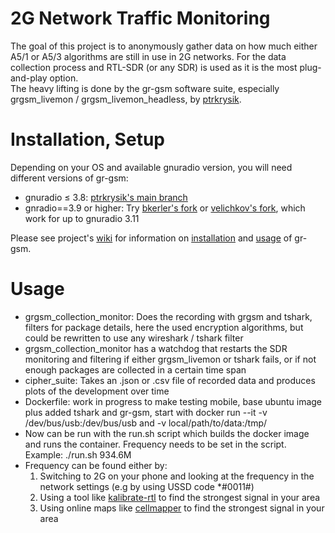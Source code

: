 2G Network Traffic Monitoring
=============================
The goal of this project is to anonymously gather data on how much either A5/1 or A5/3 algorithms are still in use in 2G networks.
For the data collection process and RTL-SDR (or any SDR) is used as it is the most plug-and-play option.  
The heavy lifting is done by the gr-gsm software suite, especially grgsm_livemon / grgsm_livemon_headless, by [ptrkrysik](https://github.com/ptrkrysik/gr-gsm).

Installation, Setup
======================
Depending on your OS and available gnuradio version, you will need different versions of gr-gsm:
* gnuradio $\leq$ 3.8: [ptrkrysik's main branch](https://github.com/ptrkrysik/gr-gsm)
* gnradio==3.9 or higher: Try [bkerler's fork](https://github.com/bkerler/gr-gsm) or [velichkov's fork](https://github.com/bkerler/gr-gsm), which work for up to gnuradio 3.11  


Please see project's [wiki](https://osmocom.org/projects/gr-gsm/wiki/index) for information on [installation](https://osmocom.org/projects/gr-gsm/wiki/Installation) and [usage](https://github.com/ptrkrysik/gr-gsm/wiki/Usage) of gr-gsm.
                
Usage
======================

* grgsm_collection_monitor: Does the recording with grgsm and tshark, filters for package details, here the used encryption algorithms,
but could be rewritten to use any wireshark / tshark filter
* grgsm_collection_monitor has a watchdog that restarts the SDR monitoring and filtering if either grgsm_livemon or tshark fails, or if not enough packages are collected in a certain time span
* cipher_suite: Takes an .json or .csv file of recorded data and produces plots of the development over time
* Dockerfile: work in progress to make testing mobile, base ubuntu image plus added tshark and gr-gsm, start with 
docker run --it -v /dev/bus/usb:/dev/bus/usb and -v local/path/to/data:/tmp/ 
* Now can be run with the run.sh script which builds the docker image and runs the container. Frequency needs to be set in the script.
    Example: ./run.sh 934.6M
* Frequency can be found either by:
  1. Switching to 2G on your phone and looking at the frequency in the network settings (e.g by using USSD code *#0011#)
  2. Using a tool like [kalibrate-rtl](https://github.com/steve-m/kalibrate-rtl) to find the strongest signal in your area
  3. Using online maps like [cellmapper](https://www.cellmapper.net/map) to find the strongest signal in your area
